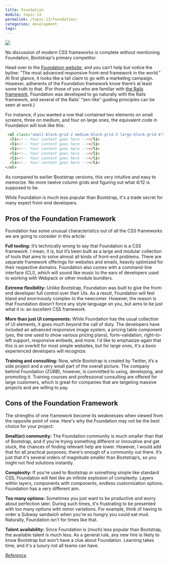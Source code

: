 ```yaml
---
title: Foundation
module: topic-13
permalink: /topic-13/foundation/
categories: development
tags:
---
```


<div class="divider-heading"></div>

<img src="../img/foundationcss.jpg">

No discussion of modern CSS frameworks is complete without mentioning Foundation, Bootstrap's primary competitor. 

Head over to the <a href="https://get.foundation/" target="_new">Foundation website</a>, and you can’t help but notice the byline: "The most advanced responsive front-end framework in the world." At first glance, it looks like a tall claim to go with a marketing campaign. However, adherents of the Foundation framework know there’s at least some truth to that. (For those of you who are familiar with <a href="https://rubyonrails.org/" target="_blank">the Rails framework</a>, Foundation was developed to go naturally with the Rails framework, and several of the Rails’ “zen-like” guiding principles can be seen at work.)

For instance, if you wanted a row that contained two elements on small screens, three on medium, and four on large ones, the equivalent code in Foundation will look like this:

```html
 <ul class="small-block-grid-2 medium-block-grid-3 large-block-grid-4">
  <li><!-- Your content goes here --></li>
  <li><!-- Your content goes here --></li>
  <li><!-- Your content goes here --></li>
  <li><!-- Your content goes here --></li>
  <li><!-- Your content goes here --></li>
  <li><!-- Your content goes here --></li>
</ul>
```

As compared to earlier Bootstrap versions, this very intuitive and easy to memorize. No more twelve column grids and figuring out what 4/12 is supposed to be.

While Foundation is much less popular than Bootstrap, it's a trade secret for many expert front-end developers.

## Pros of the Foundation Framework

Foundation has some unusual characteristics out of all the CSS frameworks we are going to consider in this article:

**Full tooling:** It’s technically wrong to say that Foundation is a CSS framework. I mean, it is, but it’s been built as a large and modular collection of tools that aims to solve almost all kinds of front-end problems. There are separate framework offerings for websites and emails, heavily optimized for their respective domains. Foundation also comes with a command-line interface (CLI), which will sound like music to the ears of developers used to working with Webpack or other module bundlers.

**Extreme flexibility:** Unlike Bootstrap, Foundation was built to give the front-end developer full control over their UIs. As a result, Foundation will feel bland and enormously complex to the newcomer. However, the reason is that Foundation doesn’t force any style language on you, but aims to be just what it is: an excellent CSS framework.

**More than just UI components:** While Foundation has the usual collection of UI elements, it goes much beyond the call of duty. The developers have included an advanced responsive image system, a pricing table component (yes, the one used to show various pricing plans), form-validation, right-to-left support, responsive embeds, and more. I'd like to emphasize again that this is an overkill for most simple websites, but for large ones, it's a boon experienced developers will recognize.

**Training and consulting:** Now, while Bootstrap is created by Twitter, it’s a side project and a very small part of the overall picture. The company behind Foundation (ZURB), however, is committed to using, developing, and promoting it. Training courses and professional consulting are offered for large customers, which is great for companies that are targeting massive projects and are willing to pay.


## Cons of the Foundation Framework

The strengths of one framework become its weaknesses when viewed from the opposite point of view. Here's why the Foundation may not be the best choice for your project:

**Small(er) community:** The Foundation community is much smaller than that of Bootstrap, and if you're trying something different or innovative and get stuck, the chances of finding relevant help are lower. However, I would add that for all practical purposes; there's enough of a community out there. It’s just that it's several orders of magnitude smaller than Bootstrap’s, so you might not find solutions instantly.

**Complexity:** If you're used to Bootstrap or something simple like standard CSS, Foundation will feel like an infinite explosion of complexity. Layers within layers, components with components, endless customization options. Foundation has a very different aim.

**Too many options:** Sometimes you just want to be productive and worry about perfection later. During such times, it's frustrating to be presented with too many options with minor variations. For example, think of having to order a Subway sandwich when you're so hungry you could eat mud. Naturally, Foundation isn't for times like that.

**Talent availability:** Since Foundation is (much) less popular than Bootstrap, the available talent is much less. As a general rule, any new hire is likely to know Bootstrap but won't have a clue about Foundation. Learning takes time, and it's a luxury not all teams can have.

<a href="https://geekflare.com/best-css-frameworks/" target="_new"><em>Reference</em></a>

<div class="divider-pg"></div>
